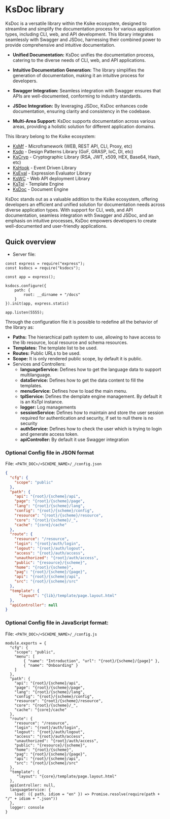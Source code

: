 # KsDoc library 
KsDoc is a versatile library within the Ksike ecosystem, designed to streamline and simplify the documentation process for various application types, including CLI, web, and API development. This library integrates seamlessly with Swagger and JSDoc, harnessing their combined power to provide comprehensive and intuitive documentation.

- **Unified Documentation:** KsDoc unifies the documentation process, catering to the diverse needs of CLI, web, and API applications.

- **Intuitive Documentation Generation:** The library simplifies the generation of documentation, making it an intuitive process for developers.

- **Swagger Integration:** Seamless integration with Swagger ensures that APIs are well-documented, conforming to industry standards.

- **JSDoc Integration:** By leveraging JSDoc, KsDoc enhances code documentation, ensuring clarity and consistency in the codebase.

- **Multi-Area Support:** KsDoc supports documentation across various areas, providing a holistic solution for different application domains.

This library belong to the Ksike ecosystem:
- [KsMf](https://www.npmjs.com/package/ksmf) - Microframework (WEB, REST API, CLI, Proxy, etc)
- [Ksdp](https://www.npmjs.com/package/ksdp) - Design Patterns Library (GoF, GRASP, IoC, DI, etc)
- [KsCryp](https://www.npmjs.com/package/kscryp) - Cryptographic Library (RSA, JWT, x509, HEX, Base64, Hash, etc) 
- [KsHook](https://www.npmjs.com/package/kshook) - Event Driven Library
- [KsEval](https://www.npmjs.com/package/kseval) - Expression Evaluator Library 
- [KsWC](https://www.npmjs.com/package/kswc) - Web API deployment Library
- [KsTpl](https://www.npmjs.com/package/kstpl) - Template Engine
- [KsDoc](https://www.npmjs.com/package/ksdocs) - Document Engine

KsDoc stands out as a valuable addition to the Ksike ecosystem, offering developers an efficient and unified solution for documentation needs across diverse application types. With support for CLI, web, and API documentation, seamless integration with Swagger and JSDoc, and an emphasis on intuitive processes, KsDoc empowers developers to create well-documented and user-friendly applications.


## Quick overview

- Server file:
```Js
const express = require("express");
const ksdocs = require("ksdocs");

const app = express();

ksdocs.configure({
    path: {
        root: __dirname + "/docs"
    }
}).init(app, express.static)

app.listen(5555);
```

Through the configuration file it is possible to redefine all the behavior of the library as: 
- **Paths:** The hierarchical path system to use, allowing to have access to the lib resource, local resource and schema resources.
- **Templates:** The template list to be used. 
- **Routes:** Public URLs to be used.
- **Scope:** It is only rendered public scope, by default it is public.
- Services and Controllers:
    * **languageService:** Defines how to get the language data to support multilanguage. 
    * **dataService:** Defines how to get the data content to fill the templates.
    * **menuService:** Defines how to load the main menu.
    * **tplService:** Defines the demplate engine management. By default it is an KsTpl instance.
    * **logger:** Log managements
    * **sessionService:** Defines how to maintain and store the user session required for authentication and security, if set to null there is no security
    * **authService:** Defines how to check the user which is trying to login and generate access token.
    * **apiController:** By default it use Swagger integration 


### Optional Config file in JSON format

File: ```<PATH_DOC>/<SCHEME_NAME>/_/config.json ```
```Json
{
  "cfg": {
    "scope": "public"
  },
  "path": {
    "api": "{root}/{scheme}/api",
    "page": "{root}/{scheme}/page",
    "lang": "{root}/{scheme}/lang",
    "config": "{root}/{scheme}/config",
    "resource": "{root}/{scheme}/resource",
    "core": "{root}/{scheme}/_",
    "cache": "{core}/cache"
  },
  "route": {
    "resource": "/resource",
    "login": "{root}/auth/login",
    "logout": "{root}/auth/logout",
    "access": "{root}/auth/access",
    "unauthorized": "{root}/auth/access",
    "public": "{resource}/{scheme}",
    "home": "{root}/{scheme}",
    "pag": "{root}/{scheme}/{page}",
    "api": "{root}/{scheme}/api",
    "src": "{root}/{scheme}/src"
  },
  "template": {
	  "layout": "{lib}/template/page.layout.html"
  },
  "apiController": null
}
```


### Optional Config file in JavaScript format:

File: ```<PATH_DOC>/<SCHEME_NAME>/_/config.js ```
```Js
module.exports = {
  "cfg": {
    "scope": "public",
	"menu": [
		{ "name": "Introduction", "url": "{root}/{scheme}/{page}" },
		{ "name": "Onboarding" }
	]
  },
  "path": {
    "api": "{root}/{scheme}/api",
    "page": "{root}/{scheme}/page",
    "lang": "{root}/{scheme}/lang",
    "config": "{root}/{scheme}/config",
    "resource": "{root}/{scheme}/resource",
    "core": "{root}/{scheme}/_",
    "cache": "{core}/cache"
  },
  "route": {
    "resource": "/resource",
    "login": "{root}/auth/login",
    "logout": "{root}/auth/logout",
    "access": "{root}/auth/access",
    "unauthorized": "{root}/auth/access",
    "public": "{resource}/{scheme}",
    "home": "{root}/{scheme}",
    "pag": "{root}/{scheme}/{page}",
    "api": "{root}/{scheme}/api",
    "src": "{root}/{scheme}/src"
  },
  "template": {
	 "layout": "{core}/template/page.layout.html"
  },
  apiController: null,
  languageService: {
    load: ({ path, idiom = "en" }) => Promise.resolve(require(path + "/" + idiom + ".json"))
  },
  logger: console
}
```

